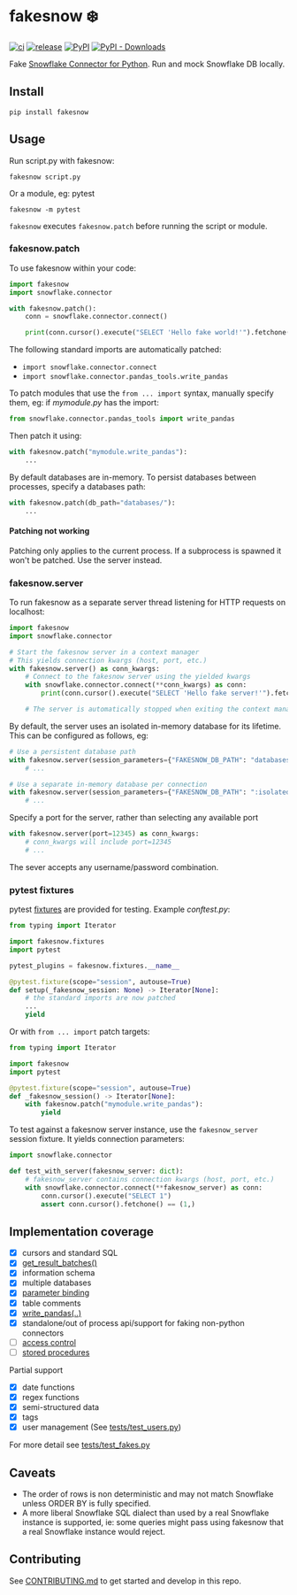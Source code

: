 # fakesnow ❄️

[![ci](https://github.com/tekumara/fakesnow/actions/workflows/ci.yml/badge.svg)](https://github.com/tekumara/fakesnow/actions/workflows/ci.yml)
[![release](https://github.com/tekumara/fakesnow/actions/workflows/release.yml/badge.svg)](https://github.com/tekumara/fakesnow/actions/workflows/release.yml)
[![PyPI](https://img.shields.io/pypi/v/fakesnow?color=violet)](https://pypi.org/project/fakesnow/)
[![PyPI - Downloads](https://img.shields.io/pypi/dm/fakesnow?color=violet)](https://pypi.org/project/fakesnow/)

Fake [Snowflake Connector for Python](https://docs.snowflake.com/en/user-guide/python-connector). Run and mock Snowflake DB locally.

## Install

```
pip install fakesnow
```

## Usage

Run script.py with fakesnow:

```shell
fakesnow script.py
```

Or a module, eg: pytest

```shell
fakesnow -m pytest
```

`fakesnow` executes `fakesnow.patch` before running the script or module.

### fakesnow.patch

To use fakesnow within your code:

```python
import fakesnow
import snowflake.connector

with fakesnow.patch():
    conn = snowflake.connector.connect()

    print(conn.cursor().execute("SELECT 'Hello fake world!'").fetchone())
```

The following standard imports are automatically patched:

- `import snowflake.connector.connect`
- `import snowflake.connector.pandas_tools.write_pandas`

To patch modules that use the `from ... import` syntax, manually specify them, eg: if _mymodule.py_ has the import:

```python
from snowflake.connector.pandas_tools import write_pandas
```

Then patch it using:

```python
with fakesnow.patch("mymodule.write_pandas"):
    ...
```

By default databases are in-memory. To persist databases between processes, specify a databases path:

```python
with fakesnow.patch(db_path="databases/"):
    ...
```

#### Patching not working

Patching only applies to the current process. If a subprocess is spawned it won't be patched. Use the server instead.

### fakesnow.server

To run fakesnow as a separate server thread listening for HTTP requests on localhost:

```python
import fakesnow
import snowflake.connector

# Start the fakesnow server in a context manager
# This yields connection kwargs (host, port, etc.)
with fakesnow.server() as conn_kwargs:
    # Connect to the fakesnow server using the yielded kwargs
    with snowflake.connector.connect(**conn_kwargs) as conn:
        print(conn.cursor().execute("SELECT 'Hello fake server!'").fetchone())

    # The server is automatically stopped when exiting the context manager
```

By default, the server uses an isolated in-memory database for its lifetime. This can be configured as follows, eg:

```python
# Use a persistent database path
with fakesnow.server(session_parameters={"FAKESNOW_DB_PATH": "databases/"}):
    # ...

# Use a separate in-memory database per connection
with fakesnow.server(session_parameters={"FAKESNOW_DB_PATH": ":isolated:"}):
    # ...
```

Specify a port for the server, rather than selecting any available port

```python
with fakesnow.server(port=12345) as conn_kwargs:
    # conn_kwargs will include port=12345
    # ...
```

The sever accepts any username/password combination.

### pytest fixtures

pytest [fixtures](fakesnow/fixtures.py) are provided for testing. Example _conftest.py_:

```python
from typing import Iterator

import fakesnow.fixtures
import pytest

pytest_plugins = fakesnow.fixtures.__name__

@pytest.fixture(scope="session", autouse=True)
def setup(_fakesnow_session: None) -> Iterator[None]:
    # the standard imports are now patched
    ...
    yield
```

Or with `from ... import` patch targets:

```python
from typing import Iterator

import fakesnow
import pytest

@pytest.fixture(scope="session", autouse=True)
def _fakesnow_session() -> Iterator[None]:
    with fakesnow.patch("mymodule.write_pandas"):
        yield
```

To test against a fakesnow server instance, use the `fakesnow_server` session fixture. It yields connection parameters:

```python
import snowflake.connector

def test_with_server(fakesnow_server: dict):
    # fakesnow_server contains connection kwargs (host, port, etc.)
    with snowflake.connector.connect(**fakesnow_server) as conn:
        conn.cursor().execute("SELECT 1")
        assert conn.cursor().fetchone() == (1,)
```

## Implementation coverage

- [x] cursors and standard SQL
- [x] [get_result_batches()](https://docs.snowflake.com/en/user-guide/python-connector-api#get_result_batches)
- [x] information schema
- [x] multiple databases
- [x] [parameter binding](https://docs.snowflake.com/en/user-guide/python-connector-example#binding-data)
- [x] table comments
- [x] [write_pandas(..)](https://docs.snowflake.com/en/user-guide/python-connector-api#write_pandas)
- [x] standalone/out of process api/support for faking non-python connectors
- [ ] [access control](https://docs.snowflake.com/en/user-guide/security-access-control-overview)
- [ ] [stored procedures](https://docs.snowflake.com/en/sql-reference/stored-procedures)

Partial support

- [x] date functions
- [x] regex functions
- [x] semi-structured data
- [x] tags
- [x] user management (See [tests/test_users.py](tests/test_users.py))

For more detail see [tests/test_fakes.py](tests/test_fakes.py)

## Caveats

- The order of rows is non deterministic and may not match Snowflake unless ORDER BY is fully specified.
- A more liberal Snowflake SQL dialect than used by a real Snowflake instance is supported, ie: some queries might pass using fakesnow that a real Snowflake instance would reject.

## Contributing

See [CONTRIBUTING.md](CONTRIBUTING.md) to get started and develop in this repo.
